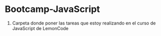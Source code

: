 # Bootcamp-JavaScript

1. Carpeta donde poner las tareas que estoy realizando en el curso de JavaScript de LemonCode
